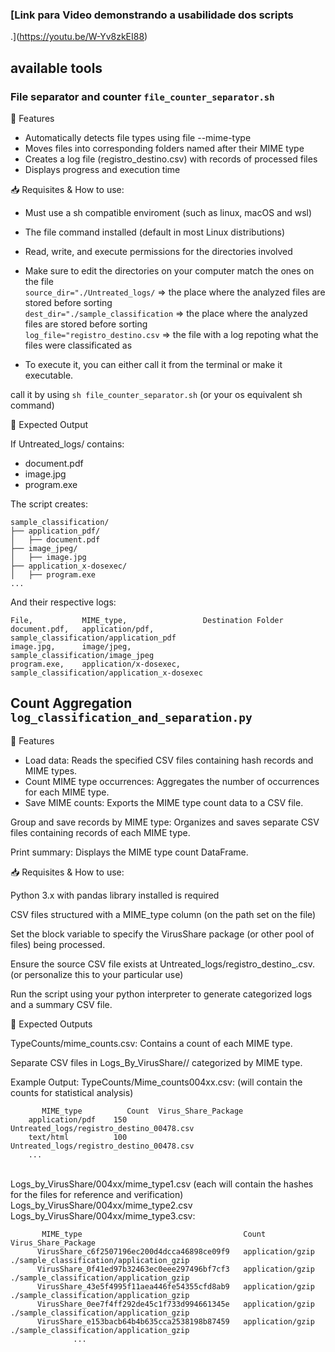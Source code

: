 ### [Link para Video demonstrando a usabilidade dos scripts 
.](https://youtu.be/W-Yv8zkEI88)

## available tools

### File separator and counter `file_counter_separator.sh`
  
🚀 Features

- Automatically detects file types using file --mime-type
- Moves files into corresponding folders named after their MIME type
- Creates a log file (registro_destino.csv) with records of processed files
- Displays progress and execution time

📥 Requisites & How to use:

- Must use a sh compatible enviroment (such as linux, macOS and wsl)
- The file command installed (default in most Linux distributions)
- Read, write, and execute permissions for the directories involved

- Make sure to edit the directories on your computer match the ones on the file<br/>
`source_dir="./Untreated_logs/` => the place where the analyzed files are stored before sorting <br/>
`dest_dir="./sample_classification` => the place where the analyzed files are stored before sorting<br/>
`log_file="registro_destino.csv` => the file with a log repoting what the files were classificated as <br/>

- To execute it, you can either call it from the terminal or make it executable. 

call it by using `sh file_counter_separator.sh` (or your os equivalent sh command) 

📂 Expected Output

If Untreated_logs/ contains:<br/>
- document.pdf<br/>
- image.jpg<br/>
- program.exe<br/>

The script creates:

    sample_classification/ 
    ├── application_pdf/
    │   ├── document.pdf
    ├── image_jpeg/
    │   ├── image.jpg
    ├── application_x-dosexec/
    │   ├── program.exe
    ...

And their respective logs:

    File,           MIME_type,                 Destination Folder
    document.pdf,   application/pdf,           sample_classification/application_pdf
    image.jpg,      image/jpeg,                sample_classification/image_jpeg
    program.exe,    application/x-dosexec,     sample_classification/application_x-dosexec



## Count Aggregation `log_classification_and_separation.py`



🚀 Features

- Load data: Reads the specified CSV files containing hash records and MIME types.
- Count MIME type occurrences: Aggregates the number of occurrences for each MIME type.
- Save MIME counts: Exports the MIME type count data to a CSV file.


Group and save records by MIME type: Organizes and saves separate CSV files containing records of each MIME type.

Print summary: Displays the MIME type count DataFrame.

📥 Requisites & How to use:

Python 3.x with pandas library installed is required

CSV files structured with a MIME_type column (on the path set on the file)

Set the block variable to specify the VirusShare package (or other pool of files) being processed.

Ensure the source CSV file exists at Untreated_logs/registro_destino_<block>.csv. (or personalize this to your particular use)

Run the script using your python interpreter to generate categorized logs and a summary CSV file.

📂 Expected Outputs

TypeCounts/mime_counts<block>.csv: Contains a count of each MIME type.

Separate CSV files in Logs_By_VirusShare/<block>/ categorized by MIME type.

Example Output:
        TypeCounts/Mime_counts004xx.csv: (will contain the counts for statistical analysis)

           MIME_type          Count  Virus_Share_Package
        application/pdf    150    Untreated_logs/registro_destino_00478.csv
        text/html          100    Untreated_logs/registro_destino_00478.csv
        ...
<br/>
        Logs_by_VirusShare/004xx/mime_type1.csv (each will contain the hashes for the files for reference and verification)<br/>
        Logs_by_VirusShare/004xx/mime_type2.csv  <br/>
        Logs_by_VirusShare/004xx/mime_type3.csv:

           MIME_type                                    Count               Virus_Share_Package
          VirusShare_c6f2507196ec200d4dcca46898ce09f9	application/gzip	./sample_classification/application_gzip
          VirusShare_0f41ed97b32463ec0eee297496bf7cf3	application/gzip	./sample_classification/application_gzip
          VirusShare_43e5f4995f11aea446fe54355cfd8ab9	application/gzip	./sample_classification/application_gzip
          VirusShare_0ee7f4ff292de45c1f733d994661345e	application/gzip	./sample_classification/application_gzip
          VirusShare_e153bacb64b4b635cca2538198b87459	application/gzip	./sample_classification/application_gzip
                  ...
